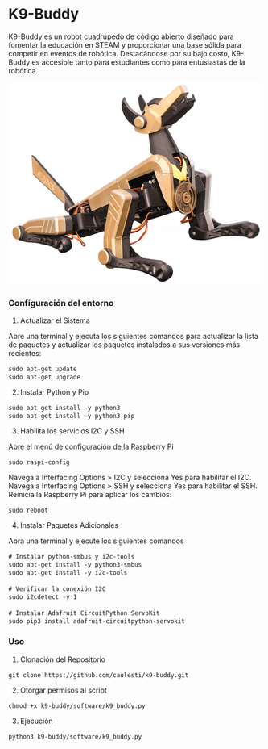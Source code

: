 # K9-Buddy
K9-Buddy es un robot cuadrúpedo de código abierto diseñado para fomentar la educación en STEAM y proporcionar una base sólida para competir en eventos de robótica. Destacándose por su bajo costo, K9-Buddy es accesible tanto para estudiantes como para entusiastas de la robótica. 
<p align="center">
  <img src="images/1.png" alt="K9-Buddy" width="500"/>
</p>

### Configuración del entorno
1. Actualizar el Sistema
   
Abre una terminal y ejecuta los siguientes comandos para actualizar la lista de paquetes y actualizar los paquetes instalados a sus versiones más recientes:
```
sudo apt-get update
sudo apt-get upgrade
```
2. Instalar Python y Pip 
```
sudo apt-get install -y python3
sudo apt-get install -y python3-pip
```
3. Habilita los servicios I2C y SSH
   
Abre el menú de configuración de la Raspberry Pi
```
sudo raspi-config
```
Navega a Interfacing Options > I2C y selecciona Yes para habilitar el I2C.
Navega a Interfacing Options > SSH y selecciona Yes para habilitar el SSH.
Reinicia la Raspberry Pi para aplicar los cambios:
```
sudo reboot
```
4. Instalar Paquetes Adicionales
   
Abra una terminal y ejecute los siguientes comandos
```
# Instalar python-smbus y i2c-tools
sudo apt-get install -y python3-smbus
sudo apt-get install -y i2c-tools

# Verificar la conexión I2C
sudo i2cdetect -y 1

# Instalar Adafruit CircuitPython ServoKit
sudo pip3 install adafruit-circuitpython-servokit
```

### Uso
1. Clonación del Repositorio
```
git clone https://github.com/caulesti/k9-buddy.git
```
2. Otorgar permisos al script
```
chmod +x k9-buddy/software/k9_buddy.py
```
3. Ejecución
```
python3 k9-buddy/software/k9_buddy.py
```





















